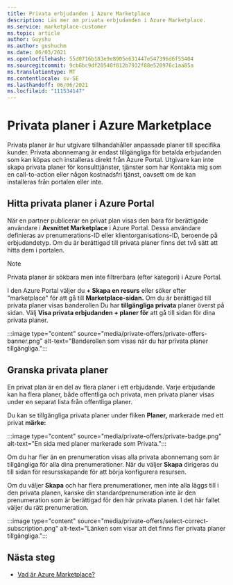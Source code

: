 ```yaml
---
title: Privata erbjudanden i Azure Marketplace
description: Läs mer om privata erbjudanden i Azure Marketplace.
ms.service: marketplace-customer
ms.topic: article
author: Guyshu
ms.author: gushuchm
ms.date: 06/03/2021
ms.openlocfilehash: 55d0716b183e9e8905e631447e547396d6f55404
ms.sourcegitcommit: 9cb6bc9df20540f812b7932f88e520976c1aa85a
ms.translationtype: MT
ms.contentlocale: sv-SE
ms.lasthandoff: 06/06/2021
ms.locfileid: "111534147"
---
```

# <a name="private-plans-in-azure-marketplace"></a>Privata planer i Azure Marketplace

Privata planer är hur utgivare tillhandahåller anpassade planer till specifika kunder. Privata abonnemang är endast tillgängliga för betalda erbjudanden som kan köpas och installeras direkt från Azure Portal. Utgivare kan inte skapa privata planer för  konsulttjänster, tjänster som har Kontakta mig som en call-to-action eller någon kostnadsfri tjänst, oavsett om de kan installeras från portalen eller inte.

## <a name="find-private-plans-in-the-azure-portal"></a>Hitta privata planer i Azure Portal

När en partner publicerar en privat plan visas den bara för berättigade användare i **Avsnittet Marketplace** i Azure Portal. Dessa användare definieras av prenumerations-ID eller klientorganisations-ID, beroende på erbjudandetyp. Om du är berättigad till privata planer finns det två sätt att hitta dem i portalen.

> [!NOTE]
> Privata planer är sökbara men inte filtrerbara (efter kategori) i Azure Portal.

I den Azure Portal väljer du **+ Skapa en resurs** eller söker efter "marketplace" för att gå till **Marketplace-sidan.** Om du är berättigad till privata planer visas banderollen Du har **tillgängliga privata** planer överst på sidan. Välj **Visa privata erbjudanden + planer för** att gå till sidan för dina privata planer.

:::image type="content" source="media/private-offers/private-offers-banner.png" alt-text="Banderollen som visas när du har privata planer tillgängliga.":::

## <a name="review-private-plans"></a>Granska privata planer

En privat plan är en del av flera planer i ett erbjudande. Varje erbjudande kan ha flera planer, både offentliga och privata, men privata planer visas under en separat lista från offentliga planer.

Du kan se tillgängliga privata planer under fliken **Planer,** markerade med ett privat **märke:**

:::image type="content" source="media/private-offers/private-badge.png" alt-text="En sida med planer markerade som Privata.":::

Om du har fler än en prenumeration visas alla privata abonnemang som är tillgängliga för alla dina prenumerationer. När du väljer **Skapa** dirigeras du till sidan för resursskapande för att börja konfigurera resursen.

Om du väljer **Skapa** och har flera prenumerationer, men inte alla läggs till i den privata planen, kanske din standardprenumeration inte är den prenumeration som är berättigad för den här privata planen. I det här fallet väljer du rätt prenumeration.

:::image type="content" source="media/private-offers/select-correct-subscription.png" alt-text="Länken som visar att det finns fler privata planer tillgängliga.":::

## <a name="next-steps"></a>Nästa steg

- [Vad är Azure Marketplace?](azure-marketplace-overview.md)
